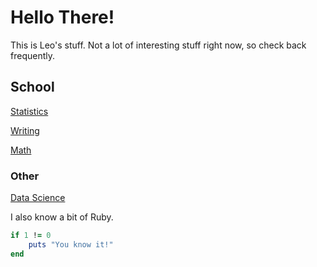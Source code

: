 # Hello There!

This is Leo's stuff. Not a lot of interesting stuff right now, so check back frequently.

## School

[Statistics](Stats/home.md)

[Writing](Writing/home.md)

[Math](Math/home.md)

### Other

[Data Science](ML.md)

I also know a bit of Ruby.

```ruby
if 1 != 0
	puts "You know it!"
end
```
